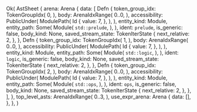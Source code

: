 Ok(
    AstSheet {
        arena: Arena {
            data: [
                Defn {
                    token_group_idx: TokenGroupIdx(
                        0,
                    ),
                    body: ArenaIdxRange(
                        0..0,
                    ),
                    accessibility: PublicUnder(
                        ModulePath(
                            Id {
                                value: 7,
                            },
                        ),
                    ),
                    entity_kind: Module,
                    entity_path: Some(
                        Module(
                            `std::prelude`,
                        ),
                    ),
                    ident: `prelude`,
                    is_generic: false,
                    body_kind: None,
                    saved_stream_state: TokenIterState {
                        next_relative: 2,
                    },
                },
                Defn {
                    token_group_idx: TokenGroupIdx(
                        1,
                    ),
                    body: ArenaIdxRange(
                        0..0,
                    ),
                    accessibility: PublicUnder(
                        ModulePath(
                            Id {
                                value: 7,
                            },
                        ),
                    ),
                    entity_kind: Module,
                    entity_path: Some(
                        Module(
                            `std::logic`,
                        ),
                    ),
                    ident: `logic`,
                    is_generic: false,
                    body_kind: None,
                    saved_stream_state: TokenIterState {
                        next_relative: 2,
                    },
                },
                Defn {
                    token_group_idx: TokenGroupIdx(
                        2,
                    ),
                    body: ArenaIdxRange(
                        0..0,
                    ),
                    accessibility: PublicUnder(
                        ModulePath(
                            Id {
                                value: 7,
                            },
                        ),
                    ),
                    entity_kind: Module,
                    entity_path: Some(
                        Module(
                            `std::ops`,
                        ),
                    ),
                    ident: `ops`,
                    is_generic: false,
                    body_kind: None,
                    saved_stream_state: TokenIterState {
                        next_relative: 2,
                    },
                },
            ],
        },
        top_level_asts: ArenaIdxRange(
            0..3,
        ),
        use_expr_arena: Arena {
            data: [],
        },
    },
)